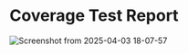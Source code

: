 # Coverage Test Report 
![Screenshot from 2025-04-03 18-07-57](https://github.com/user-attachments/assets/4a95240d-5909-411b-b6c1-a382803af3b3)
